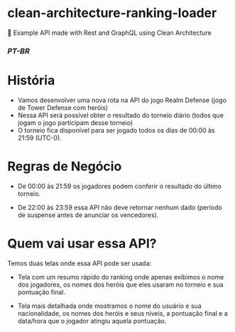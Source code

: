 # clean-architecture-ranking-loader
🌟 Example API made with Rest and GraphQL using Clean Architecture

### _PT-BR_
# História

* Vamos desenvolver uma nova rota na API do jogo Realm Defense (jogo de Tower Defense com heróis)
* Nessa API será possível obter o resultado do torneio diário (todos que jogam o jogo participam desse torneio)
* O torneio fica disponível para ser jogado todos os dias de 00:00 às 21:59 (UTC-0).

# Regras de Negócio

* De 00:00 às 21:59 os jogadores podem conferir o resultado do último torneio.

* De 22:00 às 23:59 essa API não deve retornar nenhum dado (período de suspense antes de anunciar os vencedores).

# Quem vai usar essa API?

Temos duas telas onde essa API pode ser usada:

* Tela com um resumo rápido do ranking onde apenas exibimos o nome dos jogadores, os nomes dos heróis que eles usaram no torneio e sua pontuação final.

* Tela mais detalhada onde mostramos o nome do usuário e sua nacionalidade, os nomes dos heróis e seus níveis, a pontuação final e a data/hora que o jogador atingiu aquela pontuação.
